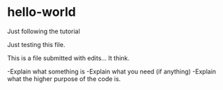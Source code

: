 # hello-world
Just following the tutorial

Just testing this file.

This is a file submitted with edits... It think.

-Explain what something is
-Explain what you need (if anything)
-Explain what the higher purpose of the code is.
